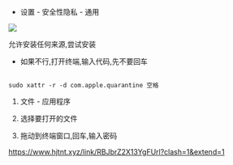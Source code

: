 * 设置 - 安全性隐私 - 通用

![](https://cdn.jsdelivr.net/gh/t122760862/blogimg@main/202210171710823.png)

允许安装任何来源,尝试安装

* 如果不行,打开终端,输入代码,先不要回车

```

sudo xattr -r -d com.apple.quarantine 空格

```

1. 文件 - 应用程序

2. 选择要打开的文件

3. 拖动到终端窗口,回车,输入密码

https://www.hjtnt.xyz/link/RBJbrZ2X13YgFUrl?clash=1&extend=1